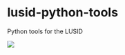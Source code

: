# lusid-python-tools
Python tools for the LUSID

![](https://github.com/finbourne/lusid-python-tools/workflows/commit-hook/badge.svg)
